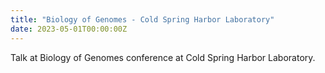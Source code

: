 ```yaml
---
title: "Biology of Genomes - Cold Spring Harbor Laboratory"
date: 2023-05-01T00:00:00Z
---
```


Talk at Biology of Genomes conference at Cold Spring Harbor Laboratory.